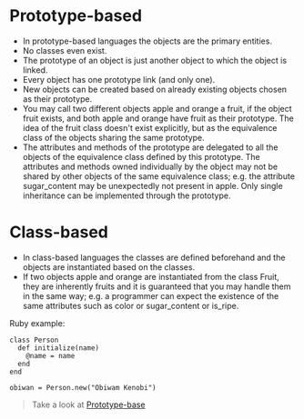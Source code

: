 
# Prototype-based 

* In prototype-based languages the objects are the primary entities.
* No classes even exist.
* The prototype of an object is just another object to which the object is linked.
* Every object has one prototype link (and only one).
* New objects can be created based on already existing objects chosen as their prototype.
* You may call two different objects apple and orange a fruit, if the object fruit exists, and both apple and orange have fruit as their prototype. The idea of the fruit class doesn't exist explicitly, but as the equivalence class of the objects sharing the same prototype.
* The attributes and methods of the prototype are delegated to all the objects of the equivalence class defined by this prototype. The attributes and methods owned individually by the object may not be shared by other objects of the same equivalence class; e.g. the attribute sugar_content may be unexpectedly not present in apple. Only single inheritance can be implemented through the prototype.

# Class-based

* In class-based languages the classes are defined beforehand and the objects are instantiated based on the classes.
* If two objects apple and orange are instantiated from the class Fruit, they are inherently fruits and it is guaranteed that you may handle them in the same way; e.g. a programmer can expect the existence of the same attributes such as color or sugar_content or is_ripe.

Ruby example:

```
class Person
  def initialize(name)
    @name = name
  end
end

obiwan = Person.new("Obiwam Kenobi")
```

> Take a look at [Prototype-base](../prototype.base.d/README.md)

